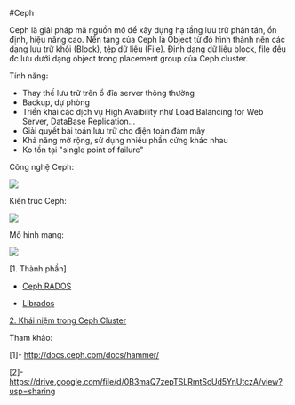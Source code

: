 #Ceph

Ceph là giải pháp mã nguồn mở để xây dựng hạ tầng lưu trữ phân tán, ổn định, hiệu năng cao. Nền tảng của Ceph là Object từ đó hình thành nên các dạng lưu trữ khối (Block), tệp dữ liệu (File). Định dạng dữ liệu block, file đều đc lưu dưới dạng object trong placement group của Ceph cluster.

Tính năng:
<ul>
<li>Thay thế lưu trữ trên ổ đĩa server thông thường
<li>Backup, dự phòng
<li>Triển khai các dịch vụ High Avaibility như Load Balancing for Web Server, DataBase Replication…
<li>Giải quyết bài toán lưu trữ cho điện toán đám mây
<li>Khả năng mở rộng, sử dụng nhiều phần cứng khác nhau
<li>Ko tồn tại "single point of failure"
</ul>

Công nghệ Ceph:
	
<img src=http://i.imgur.com/ih0lt0e.png>

Kiến trúc Ceph:

<img src=http://i.imgur.com/1qQeFnI.png>

Mô hình mạng:

<img src=http://i.imgur.com/8peefH6.png>

[1. Thành phần]

- [Ceph RADOS](https://github.com/chiennd/Ghichep-Storage/blob/master/ChienND/Ceph/Ceph%20RADOS.md)

- [Librados](https://github.com/chiennd/Ghichep-Storage/blob/master/ChienND/Ceph/Librados.md)

[2. Khái niệm trong Ceph Cluster](https://github.com/chiennd/Ghichep-Storage/blob/master/ChienND/Ceph/Ceph%20Storage%20Cluster.md)


Tham khảo:

[1]- http://docs.ceph.com/docs/hammer/

[2]- https://drive.google.com/file/d/0B3maQ7zepTSLRmtScUd5YnUtczA/view?usp=sharing






